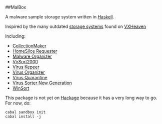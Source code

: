 ##MalBox

A malware sample storage system written in [Haskell](haskell.org).

Inspired by the many outdated [storage systems](http://vxheaven.org/vx.php?id=uidx) found on [VXHeaven](vxheaven.org)

Including:
 - [CollectionMaker](http://vxheaven.org/vx.php?id=uc00)
 - [HomeSlice Requester](http://vxheaven.org/vx.php?id=uh00)
 - [Malware Organizer](http://vxheaven.org/vx.php?id=um00)
 - [VirSort2000](http://vxheaven.org/vx.php?id=uv02)
 - [Virus Kepeer](http://vxheaven.org/vx.php?id=uv01)
 - [Virus Organizer](http://vxheaven.org/vx.php?id=uv03)
 - [Virus Quarantine](http://vxheaven.org/vx.php?id=uv04)
 - [Virus Sorter New Generation](http://vxheaven.org/vx.php?id=uv00)
 - [WinSort](http://vxheaven.org/vx.php?id=uw00)

 
 This package is not yet on [Hackage](hackage.haskell.org) because it has a very long way to go. For now, do:
 
 ```
 cabal sandbox init
 cabal install -j
 ```
